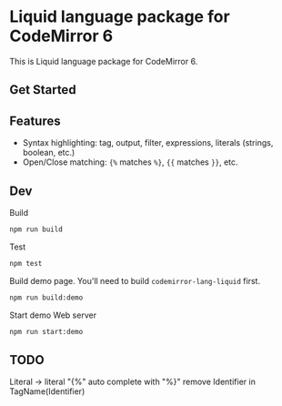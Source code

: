 # Liquid language package for CodeMirror 6

This is Liquid language package for CodeMirror 6.

## Get Started

## Features

- Syntax highlighting: tag, output, filter, expressions, literals (strings, boolean, etc.)
- Open/Close matching: `{%` matches `%}`, `{{` matches `}}`, etc.

## Dev

Build

```bash
npm run build
```

Test

```bash
npm test
```

Build demo page. You'll need to build `codemirror-lang-liquid` first.

```bash
npm run build:demo
```

Start demo Web server

```bash
npm run start:demo
```

## TODO

Literal -> literal
"{%" auto complete with "%}"
remove Identifier in TagName(Identifier)
